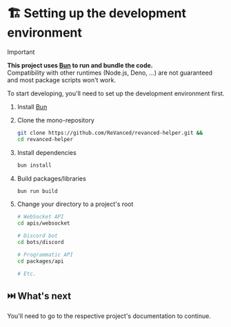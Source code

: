 # 🏗️ Setting up the development environment

> [!IMPORTANT]  
> **This project uses [Bun](https://bun.sh) to run and bundle the code.**  
> Compatibility with other runtimes (Node.js, Deno, ...) are not guaranteed and most package scripts won't work.

To start developing, you'll need to set up the development environment first.

1. Install [Bun](https://bun.sh)

2. Clone the mono-repository

    ```sh
    git clone https://github.com/ReVanced/revanced-helper.git &&
    cd revanced-helper
    ```

3. Install dependencies

    ```sh
    bun install
    ```

4. Build packages/libraries

    ```sh
    bun run build
    ```

5. Change your directory to a project's root
    ```sh
    # WebSocket API
    cd apis/websocket

    # Discord bot
    cd bots/discord

    # Programmatic API
    cd packages/api

    # Etc.
    ```

## ⏭️ What's next

You'll need to go to the respective project's documentation to continue.
